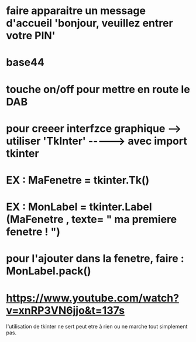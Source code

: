 # faire apparaitre un message d'accueil 'bonjour, veuillez entrer votre PIN' #

# base44 #

# touche on/off pour mettre en route le DAB #

# pour creeer interfzce graphique --> utiliser 'TkInter' -----> avec import tkinter
# EX : MaFenetre = tkinter.Tk() #
# EX : MonLabel = tkinter.Label (MaFenetre , texte= " ma premiere fenetre ! ")
# pour l'ajouter dans la fenetre, faire : MonLabel.pack() 
# https://www.youtube.com/watch?v=xnRP3VN6jjo&t=137s #

l'utilisation de tkinter ne sert peut etre à rien ou ne marche tout simplement pas. 

